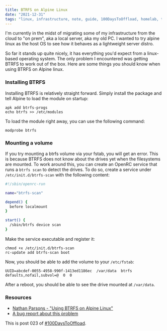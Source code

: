 ```yaml
---
title: BTRFS on Alpine Linux
date: "2021-12-31"
tags: "linux, infrastructure, note, guide, 100DaysToOffload, homelab, tech"
---
```


I'm currently in the midst of migrating some of my infrastructure from the cloud
to "on prem", aka a local server, aka my old PC. I wanted to try alpine linux as
the host OS to see how it behaves as a lightweight server distro.

So far it stands up quite nicely, it has everything you'd expect from a
linux-based operating system. The only problem I encountered was getting BTRFS
to work out of the box. Here are some things you should know when using BTRFS on
Alpine linux.

### Installing BTRFS

Installing BTRFS is relatively straight forward. Simply install the package and
tell Alpine to load the module on startup:

```
apk add btrfs-progs
echo btrfs >> /etc/modules
```

To load the module right away, you can use the following command:

```
modprobe btrfs
```

### Mounting a volume

If you try mounting a btrfs volume via your fstab, you will get an error. This
is because BTRFS does not know about the drives yet when the filesystems are
mounted. To work around this, you can create an OpenRC service that runs a
`btrfs scan` to detect the drives. To do so, create a service under
`/etc/init.d/btrfs-scan` with the following content:

```sh
#!/sbin/openrc-run

name="btrfs-scan"

depend() {
  before localmount
}

start() {
  /sbin/btrfs device scan
}
```

Make the service executable and register it:

```
chmod +x /etc/init.d/btrfs-scan
rc-update add btrfs-scan boot
```

Now, you should be able to add the volume to your `/etc/fstab`:

```
UUID=abcdef-0055-4958-990f-1413ed1186ec  /var/data  btrfs   defaults,nofail,subvol=@  0  0
```

After a reboot, you should be able to see the drive mounted at `/var/data`.

### Resources

- [Nathan Parsons - "Using BTRFS on Alpine Linux"](https://nparsons.uk/blog/using-btrfs-on-alpine-linux)
- [A bug report about this problem](https://gitlab-test.alpinelinux.org/alpine/aports/-/issues/9539)

This is post 023 of [#100DaysToOffload](https://100daystooffload.com/).
